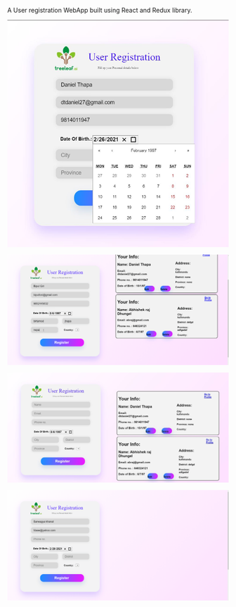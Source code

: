 A User registration WebApp built using React and Redux library.


![registration box](https://github.com/Danielthapa/TreeLeaf-Form-Task/blob/master/registrationBox.JPG?raw=true)

![CRUD OEPRATIONS](https://github.com/Danielthapa/TreeLeaf-Form-Task/blob/master/infoCrud.gif?raw=true)

![infoList](https://github.com/Danielthapa/TreeLeaf-Form-Task/blob/master/infoList.JPG?raw=true)

![Profile.gif](https://github.com/Danielthapa/TreeLeaf-Form-Task/blob/master/profile.gif?raw=true)


